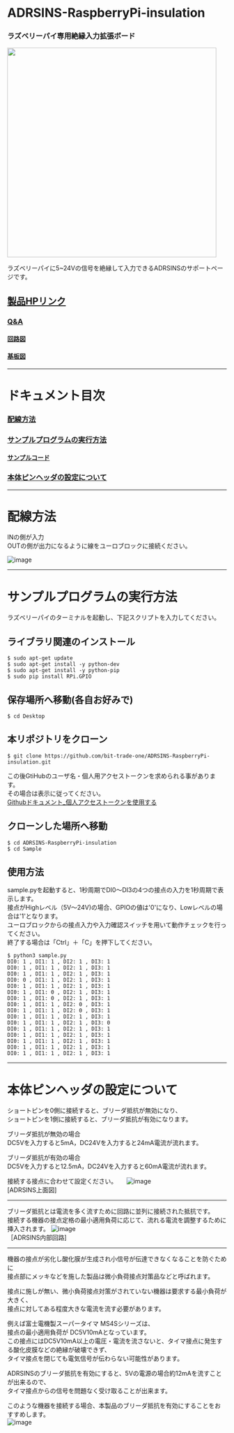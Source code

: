 # ADRSINS-RaspberryPi-insulation
### ラズベリーパイ専用絶縁入力拡張ボード
<img src="https://user-images.githubusercontent.com/85532743/195739686-f7b908d1-bbc6-4ed6-8871-2398b5455ff2.png" width="480px">



ラズベリーパイに5~24Vの信号を絶縁して入力できるADRSINSのサポートページです。  

## [製品HPリンク](https://bit-trade-one.co.jp/adrsins/) 

### [Q&A](FAQ.md)

#### [回路図](https://github.com/bit-trade-one/ADRSINS-RaspberryPi-insulation/blob/master/Schematics/ADRSINS_SchematicsV0.pdf)

#### [基板図](https://github.com/bit-trade-one/ADRSINS-RaspberryPi-insulation/blob/master/Dimensions/ADRSINS_DimensionsV0.pdf)

---
# ドキュメント目次

### [配線方法](#配線方法-1)
### [サンプルプログラムの実行方法](#サンプルプログラムの実行方法-1)
#### [サンプルコード](https://github.com/bit-trade-one/ADRSINS-RaspberryPi-insulation/blob/master/sample/sample.py)  
### [本体ピンヘッダの設定について](#本体ピンヘッダの設定について-1)

---



# 配線方法

INの側が入力  
OUTの側が出力になるように線をユーロブロックに接続ください。

![image](https://user-images.githubusercontent.com/85532743/185038917-152967ac-f973-4599-a638-1b6d8dfdfc89.png)

---

# サンプルプログラムの実行方法
ラズベリーパイのターミナルを起動し、下記スクリプトを入力してください。  

## ライブラリ関連のインストール

```
$ sudo apt-get update
$ sudo apt-get install -y python-dev
$ sudo apt-get install -y python-pip
$ sudo pip install RPi.GPIO
```

## 保存場所へ移動(各自お好みで)
```
$ cd Desktop 
```


## 本リポジトリをクローン

```
$ git clone https://github.com/bit-trade-one/ADRSINS-RaspberryPi-insulation.git
```

この後GtiHubのユーザ名・個人用アクセストークンを求められる事があります。  
その場合は表示に従ってください。  
[Githubドキュメント_個人アクセストークンを使用する](https://docs.github.com/ja/authentication/keeping-your-account-and-data-secure/creating-a-personal-access-token)  

## クローンした場所へ移動
```
$ cd ADRSINS-RaspberryPi-insulation
$ cd Sample
```

## 使用方法
sample.pyを起動すると、1秒周期でDI0～DI3の4つの接点の入力を1秒周期で表示します。  
接点がHighレベル（5V～24V)の場合、GPIOの値は'0'になり、Lowレベルの場合は'1'となります。  
ユーロブロックからの接点入力や入力確認スイッチを用いて動作チェックを行ってください。  
終了する場合は「Ctrl」＋「C」を押下してください。  

```
$ python3 sample.py
DI0: 1 , DI1: 1 , DI2: 1 , DI3: 1
DI0: 1 , DI1: 1 , DI2: 1 , DI3: 1
DI0: 1 , DI1: 1 , DI2: 1 , DI3: 1
DI0: 0 , DI1: 1 , DI2: 1 , DI3: 1
DI0: 1 , DI1: 1 , DI2: 1 , DI3: 1
DI0: 1 , DI1: 0 , DI2: 1 , DI3: 1
DI0: 1 , DI1: 0 , DI2: 1 , DI3: 1
DI0: 1 , DI1: 1 , DI2: 0 , DI3: 1
DI0: 1 , DI1: 1 , DI2: 0 , DI3: 1
DI0: 1 , DI1: 1 , DI2: 1 , DI3: 1
DI0: 1 , DI1: 1 , DI2: 1 , DI3: 0
DI0: 1 , DI1: 1 , DI2: 1 , DI3: 1
DI0: 1 , DI1: 1 , DI2: 1 , DI3: 1
DI0: 1 , DI1: 1 , DI2: 1 , DI3: 1
DI0: 1 , DI1: 1 , DI2: 1 , DI3: 1
DI0: 1 , DI1: 1 , DI2: 1 , DI3: 1
```
  
---
# 本体ピンヘッダの設定について 
ショートピンを0側に接続すると、ブリーダ抵抗が無効になり、   
ショートピンを1側に接続すると、ブリーダ抵抗が有効になります。  
  
ブリーダ抵抗が無効の場合  
DC5Vを入力すると5mA，DC24Vを入力すると24mA電流が流れます。  　
  
ブリーダ抵抗が有効の場合  
DC5Vを入力すると12.5mA，DC24Vを入力すると60mA電流が流れます。  
  
接続する接点に合わせて設定ください。  　
![image](https://user-images.githubusercontent.com/85532743/183619286-286e93cf-ce0b-4bc1-b537-99b3e18852fe.png)  
[ADRSINS上面図] 

--- 

ブリーダ抵抗とは電流を多く流すために回路に並列に接続された抵抗です。  
接続する機器の接点定格の最小適用負荷に応じて、流れる電流を調整するために挿入されます。
![image](https://user-images.githubusercontent.com/85532743/183622705-1f38d537-4aed-4358-9b29-71b9f893b3b6.png)  
［ADRSINS内部回路] 

--- 

機器の接点が劣化し酸化膜が生成され小信号が伝達できなくなることを防ぐために  
接点部にメッキなどを施した製品は微小負荷接点対策品などと呼ばれます。  
  
接点に施しが無い、微小負荷接点対策がされていない機器は要求する最小負荷が大きく、  
接点に対してある程度大きな電流を流す必要があります。  
  
例えば富士電機製スーパータイマ MS4Sシリーズは、  
接点の最小適用負荷が	DC5V10mAとなっています。  
この接点にはDC5V10mA以上の電圧・電流を流さないと、タイマ接点に発生する酸化皮膜などの絶縁が破壊できず、  
タイマ接点を閉じても電気信号が伝わらない可能性があります。  
  
ADRSINSのブリーダ抵抗を有効にすると、5Vの電源の場合約12mAを流すことが出来るので、   
タイマ接点からの信号を問題なく受け取ることが出来ます。  

このような機器を接続する場合、本製品のブリーダ抵抗を有効にすることをおすすめします。  
![image](https://user-images.githubusercontent.com/85532743/183629607-2aeb35b5-9fd0-400a-bd8b-93b3fec605ab.png)
